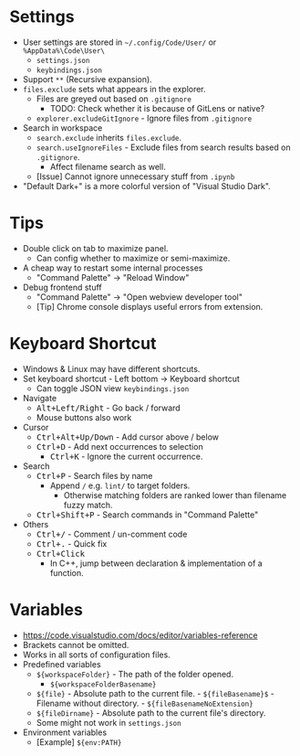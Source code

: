 # Settings

- User settings are stored in `~/.config/Code/User/` or `%AppData%\Code\User\`
    - `settings.json`
    - `keybindings.json`
- Support `**` (Recursive expansion).
- `files.exclude` sets what appears in the explorer.
    - Files are greyed out based on `.gitignore`
        - TODO: Check whether it is because of GitLens or native?
    - `explorer.excludeGitIgnore` - Ignore files from `.gitignore`
- Search in workspace
    - `search.exclude` inherits `files.exclude`.
    - `search.useIgnoreFiles` - Exclude files from search results based on `.gitignore`.
        - Affect filename search as well.
    - [Issue] Cannot ignore unnecessary stuff from `.ipynb`
-  "Default Dark+" is a more colorful version of "Visual Studio Dark".

# Tips

- Double click on tab to maximize panel.
    - Can config whether to maximize or semi-maximize.
- A cheap way to restart some internal processes
    - "Command Palette" -> "Reload Window"
- Debug frontend stuff
    - "Command Palette" -> "Open webview developer tool"
    - [Tip] Chrome console displays useful errors from extension.

# Keyboard Shortcut

- Windows & Linux may have different shortcuts.
- Set keyboard shortcut - Left bottom -> Keyboard shortcut
    - Can toggle JSON view `keybindings.json`
- Navigate
    - <kbd>Alt+Left/Right</kbd> - Go back / forward
    - Mouse buttons also work
- Cursor
    - <kbd>Ctrl+Alt+Up/Down</kbd> - Add cursor above / below
    - <kbd>Ctrl+D</kbd> - Add next occurrences to selection
        - <kbd>Ctrl+K</kbd> - Ignore the current occurrence.
- Search
    - <kbd>Ctrl+P</kbd> - Search files by name
        - Append `/` e.g. `lint/` to target folders.
            - Otherwise matching folders are ranked lower than filename fuzzy match.
    - <kbd>Ctrl+Shift+P</kbd> - Search commands in "Command Palette"
- Others
    - <kbd>Ctrl+/</kbd> - Comment / un-comment code
    - <kbd>Ctrl+.</kbd> - Quick fix
    - <kbd>Ctrl+Click</kbd>
        - In C++, jump between declaration & implementation of a function.


# Variables

- <https://code.visualstudio.com/docs/editor/variables-reference>
- Brackets cannot be omitted.
- Works in all sorts of configuration files.
- Predefined variables
    - `${workspaceFolder}` - The path of the folder opened.
        - `${workspaceFolderBasename}`
    - `${file}` - Absolute path to the current file.
            - `${fileBasename}$` - Filename without directory.
            - `${fileBasenameNoExtension}`
    - `${fileDirname}` - Absolute path to the current file's directory.
    - Some might not work in `settings.json`
- Environment variables
    - [Example] `${env:PATH}`
